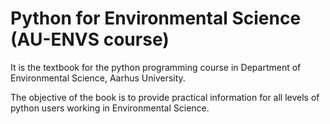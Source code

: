 # Python for Environmental Science (AU-ENVS course)

It is the textbook for the python programming course in Department of Environmental Science, Aarhus University. 

The objective of the book is to provide practical information for all levels of python users working in Environmental Science.
